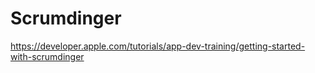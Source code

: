 # Scrumdinger


https://developer.apple.com/tutorials/app-dev-training/getting-started-with-scrumdinger
